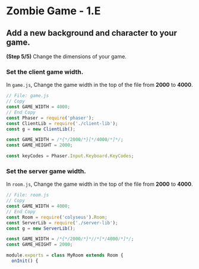 # Zombie Game - 1.E

## Add a new background and character to your game.

**(Step 5/5)** Change the dimensions of your game.

### Set the client game width.

In `game.js`, Change the game width in the top of the file from **2000** to **4000**.

```javascript
// File: game.js
// Copy
const GAME_WIDTH = 4000;
// End Copy
const Phaser = require('phaser');
const ClientLib = require('./client-lib');
const g = new ClientLib();

const GAME_WIDTH = /*{*/2000/*}[*/4000/*]*/;
const GAME_HEIGHT = 2000;

const keyCodes = Phaser.Input.Keyboard.KeyCodes;
```

### Set the server game width.

In `room.js`, Change the game width in the top of the file from **2000** to **4000**.

```javascript
// File: room.js
// Copy
const GAME_WIDTH = 4000;
// End Copy
const Room = require('colyseus').Room;
const ServerLib = require('./server-lib');
const g = new ServerLib();

const GAME_WIDTH = /*{*/2000/*}*//*[*/4000/*]*/;
const GAME_HEIGHT = 2000;

module.exports = class MyRoom extends Room {
  onInit() {
```
